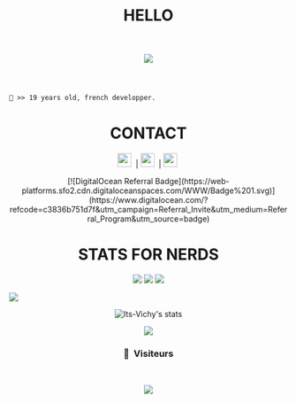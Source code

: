 <h1 align="center">HELLO</h1>

<p align="center">
  <br><br>
  <img src="https://cdn.discordapp.com/attachments/834881794289041469/865714899786793020/103142.gif">
  <br><br>
</p>

#
```diff
👤 >> 19 years old, french developper.
```
#
<h1 align="center">CONTACT</h1>

<p align="center"> 
  <code><img height="25" src="https://cdn.discordapp.com/attachments/864145498960166932/865717870180565022/twitter-removebg-preview.png"></code>&nbsp; |
  <code><img height="25" src="https://cdn.discordapp.com/attachments/864145498960166932/865717871227961344/discord-removebg-preview.png"></code>&nbsp; |
  <code><img height="25" src="https://cdn.discordapp.com/attachments/864145498960166932/865717872281518080/gmail-removebg-preview.png"></code>&nbsp;
</p>
<center>
[![DigitalOcean Referral Badge](https://web-platforms.sfo2.cdn.digitaloceanspaces.com/WWW/Badge%201.svg)](https://www.digitalocean.com/?refcode=c3836b751d7f&utm_campaign=Referral_Invite&utm_medium=Referral_Program&utm_source=badge)</center>

<h1 align="center">STATS FOR NERDS</h1>
<p align="center">
  <img src="https://img.shields.io/github/followers/HyperBeats?style=social">
  <img src="https://img.shields.io/github/stars/HyperBeats?style=social">
  <img src="https://komarev.com/ghpvc/?username=HyperBeats&color=blue">
</p>

<img src="https://activity-graph.herokuapp.com/graph?username=hyperbeats">

<p align="center"> <img align="center" src="https://github-readme-stats.vercel.app/api?username=HyperBeats&show_icons=true&include_all_commits=true&show_icons=true&title_color=fff&icon_color=79ff97&text_color=9f9f9f&bg_color=151515" alt="Its-Vichy's stats" /> </p>

<p align="center"> <img align="center" src="https://github-readme-stats.vercel.app/api/top-langs/?username=HyperBeats&layout=compact&show_icons=true&title_color=fff&icon_color=79ff97&text_color=9f9f9f&bg_color=151515" /></p>

### <p align="center">👀 &nbsp;Visiteurs</p>
<br>
<p align="center">
  <img src="https://profile-counter.glitch.me/HyperBeats/count.svg" />
</p>
<br>

